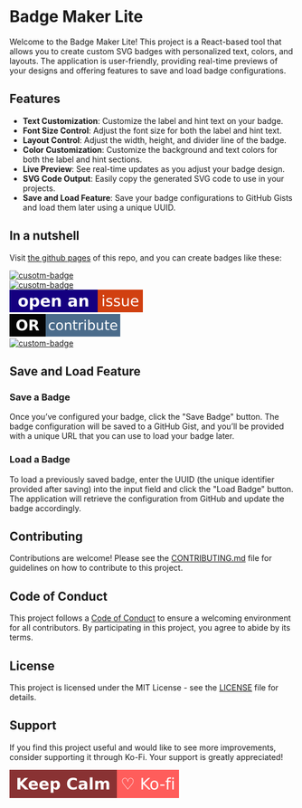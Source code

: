 # Badge Maker Lite

Welcome to the Badge Maker Lite! This project is a React-based tool that allows you to create custom SVG badges with personalized text, colors, and layouts. The application is user-friendly, providing real-time previews of your designs and offering features to save and load badge configurations.

## Features

- **Text Customization**: Customize the label and hint text on your badge.
- **Font Size Control**: Adjust the font size for both the label and hint text.
- **Layout Control**: Adjust the width, height, and divider line of the badge.
- **Color Customization**: Customize the background and text colors for both the label and hint sections.
- **Live Preview**: See real-time updates as you adjust your badge design.
- **SVG Code Output**: Easily copy the generated SVG code to use in your projects.
- **Save and Load Feature**: Save your badge configurations to GitHub Gists and load them later using a unique UUID.

## In a nutshell 

Visit [the github pages](https://realvorl.github.io/BadgeSVGen/) of this repo, and you can create badges like these:  

[![cusotm-badge](https://bit.ly/v-here-badge)](https://realvorl.github.io/BadgeSVGen/)  
[![cusotm-badge](https://bit.ly/v-app-badge)](https://viorel-petcu.com)  
[![custom-badge](https://raw.githubusercontent.com/realvorl/realvorl/main/badges/open-an-issue.svg)](https://realvorl.github.io/BadgeSVGen/)  
[![custom-badge](https://raw.githubusercontent.com/realvorl/realvorl/main/badges/or-contribute.svg)](https://realvorl.github.io/BadgeSVGen/)  
[![custom-badge](https://bit.ly/veo-boo-badge)](https://realvorl.github.io/BadgeSVGen/)  
## Save and Load Feature

### Save a Badge

Once you’ve configured your badge, click the "Save Badge" button. The badge configuration will be saved to a GitHub Gist, and you’ll be provided with a unique URL that you can use to load your badge later.

### Load a Badge

To load a previously saved badge, enter the UUID (the unique identifier provided after saving) into the input field and click the "Load Badge" button. The application will retrieve the configuration from GitHub and update the badge accordingly.

## Contributing

Contributions are welcome! Please see the [CONTRIBUTING.md](CONTRIBUTING.md) file for guidelines on how to contribute to this project.

## Code of Conduct

This project follows a [Code of Conduct](CODE_OF_CONDUCT.md) to ensure a welcoming environment for all contributors. By participating in this project, you agree to abide by its terms.

## License

This project is licensed under the MIT License - see the [LICENSE](LICENSE) file for details.

## Support

If you find this project useful and would like to see more improvements, consider supporting it through Ko-Fi. Your support is greatly appreciated!

[![custom-badge](https://raw.githubusercontent.com/realvorl/realvorl/main/badges/keep-calm-love-ko-fi.svg)](https://ko-fi.com/realvorl)


